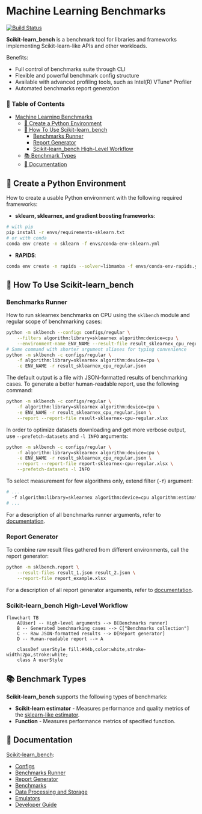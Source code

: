# Machine Learning Benchmarks

[![Build Status](https://dev.azure.com/daal/scikit-learn_bench/_apis/build/status/IntelPython.scikit-learn_bench?branchName=main)](https://dev.azure.com/daal/scikit-learn_bench/_build/latest?definitionId=8&branchName=main)

**Scikit-learn_bench** is a benchmark tool for libraries and frameworks implementing Scikit-learn-like APIs and other workloads.

Benefits:
- Full control of benchmarks suite through CLI
- Flexible and powerful benchmark config structure
- Available with advanced profiling tools, such as Intel(R) VTune* Profiler
- Automated benchmarks report generation

### 📜 Table of Contents

- [Machine Learning Benchmarks](#machine-learning-benchmarks)
  - [🔧 Create a Python Environment](#-create-a-python-environment)
  - [🚀 How To Use Scikit-learn\_bench](#-how-to-use-scikit-learn_bench)
    - [Benchmarks Runner](#benchmarks-runner)
    - [Report Generator](#report-generator)
    - [Scikit-learn\_bench High-Level Workflow](#scikit-learn_bench-high-level-workflow)
  - [📚 Benchmark Types](#-benchmark-types)
  - [📑 Documentation](#-documentation)

## 🔧 Create a Python Environment

How to create a usable Python environment with the following required frameworks:

- **sklearn, sklearnex, and gradient boosting frameworks**:

```bash
# with pip
pip install -r envs/requirements-sklearn.txt
# or with conda
conda env create -n sklearn -f envs/conda-env-sklearn.yml
```

- **RAPIDS**:

```bash
conda env create -n rapids --solver=libmamba -f envs/conda-env-rapids.yml
```

## 🚀 How To Use Scikit-learn_bench

### Benchmarks Runner

How to run sklearnex benchmarks on CPU using the `sklbench` module and regular scope of benchmarking cases:

```bash
python -m sklbench --configs configs/regular \
    --filters algorithm:library=sklearnex algorithm:device=cpu \
    --environment-name ENV_NAME --result-file result_sklearnex_cpu_regular.json
# Same command with shorter argument aliases for typing convenience
python -m sklbench -c configs/regular \
    -f algorithm:library=sklearnex algorithm:device=cpu \
    -e ENV_NAME -r result_sklearnex_cpu_regular.json
```

The default output is a file with JSON-formatted results of benchmarking cases. To generate a better human-readable report, use the following command:

```bash
python -m sklbench -c configs/regular \
    -f algorithm:library=sklearnex algorithm:device=cpu \
    -e ENV_NAME -r result_sklearnex_cpu_regular.json \
    --report --report-file result-sklearnex-cpu-regular.xlsx
```

In order to optimize datasets downloading and get more verbose output, use `--prefetch-datasets` and `-l INFO` arguments:
```bash
python -m sklbench -c configs/regular \
    -f algorithm:library=sklearnex algorithm:device=cpu \
    -e ENV_NAME -r result_sklearnex_cpu_regular.json \
    --report --report-file report-sklearnex-cpu-regular.xlsx \
    --prefetch-datasets -l INFO
```

To select measurement for few algorithms only, extend filter (`-f`) argument:
```bash
# ...
  -f algorithm:library=sklearnex algorithm:device=cpu algorithm:estimator=PCA,KMeans
# ...
```

For a description of all benchmarks runner arguments, refer to [documentation](sklbench/runner/README.md#arguments).

### Report Generator

To combine raw result files gathered from different environments, call the report generator:

```bash
python -m sklbench.report \
    --result-files result_1.json result_2.json \
    --report-file report_example.xlsx
```

For a description of all report generator arguments, refer to [documentation](sklbench/report/README.md#arguments).

### Scikit-learn_bench High-Level Workflow

```mermaid
flowchart TB
    A[User] -- High-level arguments --> B[Benchmarks runner]
    B -- Generated benchmarking cases --> C["Benchmarks collection"]
    C -- Raw JSON-formatted results --> D[Report generator]
    D -- Human-readable report --> A

    classDef userStyle fill:#44b,color:white,stroke-width:2px,stroke:white;
    class A userStyle
```

## 📚 Benchmark Types

**Scikit-learn_bench** supports the following types of benchmarks:

 - **Scikit-learn estimator** - Measures performance and quality metrics of the [sklearn-like estimator](https://scikit-learn.org/stable/glossary.html#term-estimator).
 - **Function** - Measures performance metrics of specified function.

## 📑 Documentation
[Scikit-learn_bench](README.md):
- [Configs](configs/README.md)
- [Benchmarks Runner](sklbench/runner/README.md)
- [Report Generator](sklbench/report/README.md)
- [Benchmarks](sklbench/benchmarks/README.md)
- [Data Processing and Storage](sklbench/datasets/README.md)
- [Emulators](sklbench/emulators/README.md)
- [Developer Guide](docs/README.md)
